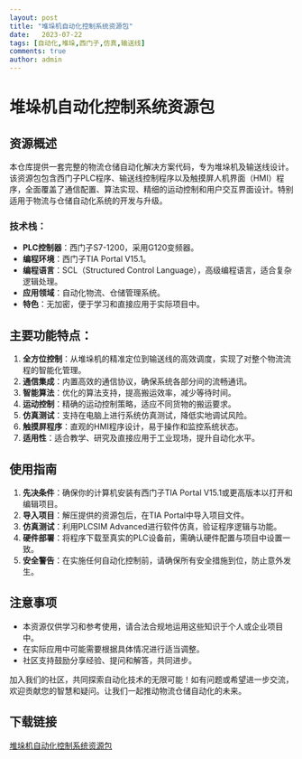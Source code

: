 ```yaml
---
layout: post
title: "堆垛机自动化控制系统资源包"
date:   2023-07-22
tags: [自动化,堆垛,西门子,仿真,输送线]
comments: true
author: admin
---
```

# 堆垛机自动化控制系统资源包

## 资源概述

本仓库提供一套完整的物流仓储自动化解决方案代码，专为堆垛机及输送线设计。该资源包包含西门子PLC程序、输送线控制程序以及触摸屏人机界面（HMI）程序，全面覆盖了通信配置、算法实现、精细的运动控制和用户交互界面设计。特别适用于物流与仓储自动化系统的开发与升级。

### 技术栈：

- **PLC控制器**：西门子S7-1200，采用G120变频器。
- **编程环境**：西门子TIA Portal V15.1。
- **编程语言**：SCL（Structured Control Language），高级编程语言，适合复杂逻辑处理。
- **应用领域**：自动化物流、仓储管理系统。
- **特色**：无加密，便于学习和直接应用于实际项目中。

## 主要功能特点：

1. **全方位控制**：从堆垛机的精准定位到输送线的高效调度，实现了对整个物流流程的智能化管理。
2. **通信集成**：内置高效的通信协议，确保系统各部分间的流畅通讯。
3. **智能算法**：优化的算法支持，提高搬运效率，减少等待时间。
4. **运动控制**：精确的运动控制策略，适应不同货物的搬运要求。
5. **仿真测试**：支持在电脑上进行系统仿真测试，降低实地调试风险。
6. **触摸屏程序**：直观的HMI程序设计，易于操作和监控系统状态。
7. **适用性**：适合教学、研究及直接应用于工业现场，提升自动化水平。

## 使用指南

1. **先决条件**：确保你的计算机安装有西门子TIA Portal V15.1或更高版本以打开和编辑项目。
2. **导入项目**：解压提供的资源包后，在TIA Portal中导入项目文件。
3. **仿真测试**：利用PLCSIM Advanced进行软件仿真，验证程序逻辑与功能。
4. **硬件部署**：将程序下载至真实的PLC设备前，需确认硬件配置与项目中设置一致。
5. **安全警告**：在实施任何自动化控制前，请确保所有安全措施到位，防止意外发生。

## 注意事项

- 本资源仅供学习和参考使用，请合法合规地运用这些知识于个人或企业项目中。
- 在实际应用中可能需要根据具体情况进行适当调整。
- 社区支持鼓励分享经验、提问和解答，共同进步。

加入我们的社区，共同探索自动化技术的无限可能！如有问题或希望进一步交流，欢迎贡献您的智慧和疑问。让我们一起推动物流仓储自动化的未来。

## 下载链接

[堆垛机自动化控制系统资源包](https://pan.quark.cn/s/05139250a605)